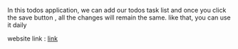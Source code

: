 In this todos application, we can add our todos task list and once you click the save button , all the changes will remain the same. like that, you can use it daily


website link : [link](https://bvjavascript17.ccbp.tech/)

